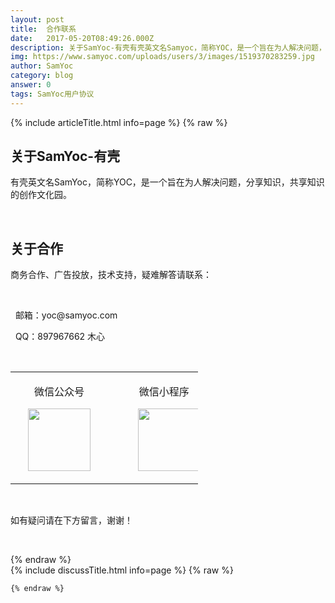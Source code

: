```yaml
---
layout: post
title:  合作联系
date:   2017-05-20T08:49:26.000Z
description: 关于SamYoc-有壳有壳英文名Samyoc，简称YOC，是一个旨在为人解决问题，分享知识，共享知识的创作文化园。关于合作商务合作、广告投放，技术支持，疑难解答请联系：  邮箱：yo...
img: https://www.samyoc.com/uploads/users/3/images/1519370283259.jpg
author: SamYoc
category: blog
answer: 0
tags: SamYoc用户协议
---
```

<div class="article-root">
  <div class="article">
    {% include articleTitle.html info=page %}
    {% raw %}
    <div class="article-content"><h2>关于SamYoc-有壳</h2>  <p>有壳英文名SamYoc，简称YOC，是一个旨在为人解决问题，分享知识，共享知识的创作文化园。</p>  <p>&nbsp;</p>  <h2>关于合作</h2>  <p>商务合作、广告投放，技术支持，疑难解答请联系：</p>  <p>&nbsp;</p>  <p>&nbsp; 邮箱：yoc@samyoc.com</p>  <p>&nbsp; QQ：897967662 木心</p>  <p>&nbsp;</p>  <table border="0" cellpadding="0" cellspacing="0" style="width:300px"> 	<tbody> 		<tr> 			<td> 			<p>&nbsp; &nbsp; &nbsp; &nbsp;微信公众号</p>  			<p><img src="https://www.samyoc.com/uploads/users/3/images/1519371002431.jpg" style="height:100px; margin:0 20px; max-width:100px; width:100px" /></p> 			</td> 			<td> 			<p>&nbsp;</p> 			</td> 			<td> 			<p>&nbsp; &nbsp; &nbsp;微信小程序</p>  			<p><img src="https://www.samyoc.com/uploads/users/3/images/1519370974665.jpg" style="height:100px; margin:0 20px; max-width:100px; width:100px" /></p> 			</td> 		</tr> 	</tbody> </table>  <p>&nbsp;</p>  <p>如有疑问请在下方留言，谢谢！</p>  <p>&nbsp;</p> </div>
    {% endraw %}
  </div>

  <div class="discuss-wrapper">
    {% include discussTitle.html info=page %}
    {% raw %}
    
    {% endraw %}
  </div>
<div>
